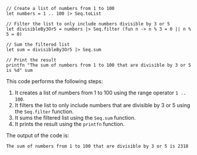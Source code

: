 ```f#
// Create a list of numbers from 1 to 100
let numbers = 1 .. 100 |> Seq.toList

// Filter the list to only include numbers divisible by 3 or 5
let divisibleBy3Or5 = numbers |> Seq.filter (fun n -> n % 3 = 0 || n % 5 = 0)

// Sum the filtered list
let sum = divisibleBy3Or5 |> Seq.sum

// Print the result
printfn "The sum of numbers from 1 to 100 that are divisible by 3 or 5 is %d" sum
```

This code performs the following steps:

1. It creates a list of numbers from 1 to 100 using the range operator `1 .. 100`.
2. It filters the list to only include numbers that are divisible by 3 or 5 using the `Seq.filter` function.
3. It sums the filtered list using the `Seq.sum` function.
4. It prints the result using the `printfn` function.

The output of the code is:

```
The sum of numbers from 1 to 100 that are divisible by 3 or 5 is 2318
```